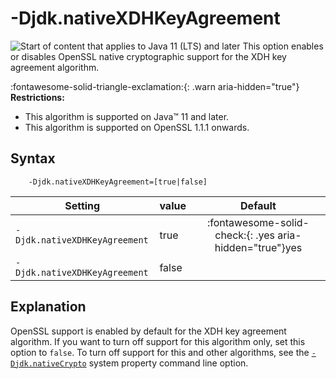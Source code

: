 <!--
* Copyright (c) 2017, 2024 IBM Corp. and others
*
* This program and the accompanying materials are made
* available under the terms of the Eclipse Public License 2.0
* which accompanies this distribution and is available at
* https://www.eclipse.org/legal/epl-2.0/ or the Apache
* License, Version 2.0 which accompanies this distribution and
* is available at https://www.apache.org/licenses/LICENSE-2.0.
*
* This Source Code may also be made available under the
* following Secondary Licenses when the conditions for such
* availability set forth in the Eclipse Public License, v. 2.0
* are satisfied: GNU General Public License, version 2 with
* the GNU Classpath Exception [1] and GNU General Public
* License, version 2 with the OpenJDK Assembly Exception [2].
*
* [1] https://www.gnu.org/software/classpath/license.html
* [2] https://openjdk.org/legal/assembly-exception.html
*
* SPDX-License-Identifier: EPL-2.0 OR Apache-2.0 OR GPL-2.0-only WITH Classpath-exception-2.0 OR GPL-2.0-only WITH OpenJDK-assembly-exception-1.0
-->

# -Djdk.nativeXDHKeyAgreement

![Start of content that applies to Java 11 (LTS) and later](cr/java11plus.png) This option enables or disables OpenSSL native cryptographic support for the XDH key agreement algorithm.

:fontawesome-solid-triangle-exclamation:{: .warn aria-hidden="true"} **Restrictions:**

- This algorithm is supported on Java&trade; 11 and later.
- This algorithm is supported on OpenSSL 1.1.1 onwards.


## Syntax

        -Djdk.nativeXDHKeyAgreement=[true|false]


| Setting           | value    | Default                                                                        |
|-------------------|----------|:------------------------------------------------------------------------------:|
| `-Djdk.nativeXDHKeyAgreement` | true     | :fontawesome-solid-check:{: .yes aria-hidden="true"}<span class="sr-only">yes</span> |
| `-Djdk.nativeXDHKeyAgreement` | false    |                                                                                |

## Explanation

OpenSSL support is enabled by default for the XDH key agreement algorithm. If you want to turn off support for this algorithm only, set this option to `false`. To turn off support for this and other algorithms, see the [`-Djdk.nativeCrypto`](djdknativecrypto.md) system property command line option.




<!-- ==== END OF TOPIC ==== djdknativexdhkeyagreement.md ==== -->

